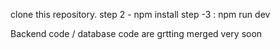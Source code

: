clone this repository.
step 2 - npm install 
step -3 : npm run dev


Backend code  / database code are grtting merged very soon

